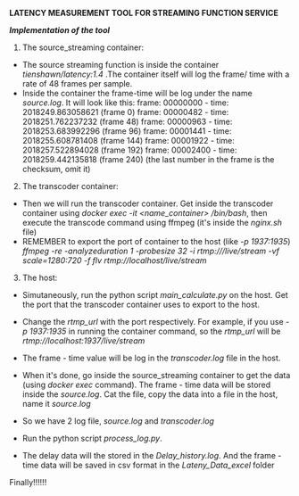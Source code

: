 **LATENCY MEASUREMENT TOOL FOR STREAMING FUNCTION SERVICE**

***Implementation of the tool***
1. The source_streaming container:
- The source streaming function is inside the container *tienshawn/latency:1.4* .The container itself will log the frame/ time with a rate of 48 frames per sample.
- Inside the container the frame-time will be log under the name *source.log*. It will look like this:
frame: 00000000 - time: 2018249.863058621   (frame 0)
frame: 00000482 - time: 2018251.762237232   (frame 48)
frame: 00000963 - time: 2018253.683992296   (frame 96)
frame: 00001441 - time: 2018255.608781408   (frame 144)
frame: 00001922 - time: 2018257.522894028   (frame 192)
frame: 00002400 - time: 2018259.442135818   (frame 240) (the last number in the frame is the checksum, omit it)

2. The transcoder container:
- Then we will run the transcoder container. Get inside the transcoder container using *docker exec -it <name_container> /bin/bash*, then execute the transcode command using ffmpeg (it's inside the *nginx.sh* file)
- REMEMBER to export the port of container to the host (like *-p 1937:1935*)
      *ffmpeg -re -analyzeduration 1 -probesize 32 -i rtmp://<source-container-ip>/live/stream -vf scale=1280:720 -f flv rtmp://localhost/live/stream*

3. The host:
- Simutaneously, run the python script *main_calculate.py* on the host. Get the port that the transcoder container uses to export to the host.
- Change the *rtmp_url* with the port respectively.
For example, if you use *-p 1937:1935* in running the container command, so the *rtmp_url* will be 
*rtmp://localhost:1937/live/stream*
- The frame - time value will be log in the *transcoder.log* file in the host.

- When it's done, go inside the source_streaming container to get the data (using *docker exec* command). The frame - time data will be stored inside the *source.log*. Cat the file, copy the data into a file in the host, name it *source.log*
- So we have 2 log file, *source.log* and *transcoder.log*
- Run the python script *process_log.py*.
- The delay data will the stored in the *Delay_history.log*. And the frame - time data will be saved in csv format in the *Lateny_Data_excel* folder

Finally!!!!!!
      